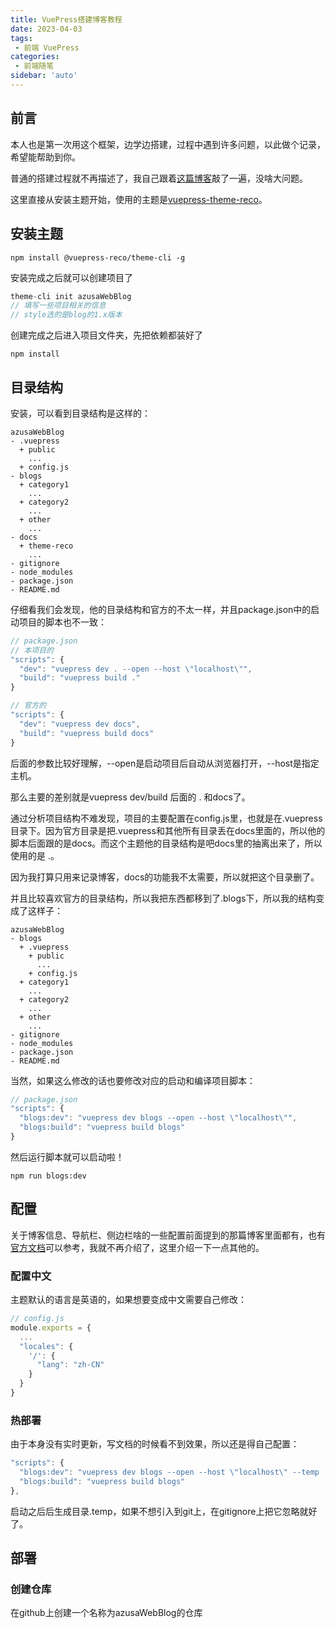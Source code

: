 ```yaml
---
title: VuePress搭建博客教程
date: 2023-04-03
tags:
 - 前端 VuePress
categories: 
 - 前端随笔
sidebar: 'auto'
---
```


## 前言
本人也是第一次用这个框架，边学边搭建，过程中遇到许多问题，以此做个记录，希望能帮助到你。

普通的搭建过程就不再描述了，我自己跟着[这篇博客](https://blog.csdn.net/xiaoxianer321/article/details/119548202)敲了一遍，没啥大问题。

这里直接从安装主题开始，使用的主题是[vuepress-theme-reco](https://vuepress-theme-reco.recoluan.com/)。
## 安装主题
```
npm install @vuepress-reco/theme-cli -g
```
安装完成之后就可以创建项目了
```js
theme-cli init azusaWebBlog
// 填写一些项目相关的信息
// style选的是blog的1.x版本
```
创建完成之后进入项目文件夹，先把依赖都装好了
```
npm install
```
## 目录结构
安装，可以看到目录结构是这样的：
```
azusaWebBlog
- .vuepress
  + public
    ...
  + config.js
- blogs
  + category1
    ...
  + category2
    ...
  + other
    ...
- docs
  + theme-reco
    ...
- gitignore
- node_modules
- package.json
- README.md
```
仔细看我们会发现，他的目录结构和官方的不太一样，并且package.json中的启动项目的脚本也不一致：
```js
// package.json
// 本项目的
"scripts": {
  "dev": "vuepress dev . --open --host \"localhost\"",
  "build": "vuepress build ."
}

// 官方的
"scripts": {
  "dev": "vuepress dev docs",
  "build": "vuepress build docs"
}
```
后面的参数比较好理解，--open是启动项目后自动从浏览器打开，--host是指定主机。

那么主要的差别就是vuepress dev/build 后面的 . 和docs了。

通过分析项目结构不难发现，项目的主要配置在config.js里，也就是在.vuepress目录下。因为官方目录是把.vuepress和其他所有目录丢在docs里面的，所以他的脚本后面跟的是docs。而这个主题他的目录结构是吧docs里的抽离出来了，所以使用的是 .。

因为我打算只用来记录博客，docs的功能我不太需要，所以就把这个目录删了。

并且比较喜欢官方的目录结构，所以我把东西都移到了.blogs下，所以我的结构变成了这样子：
```
azusaWebBlog
- blogs
  + .vuepress
    + public
      ...
    + config.js
  + category1
    ...
  + category2
    ...
  + other
    ...
- gitignore
- node_modules
- package.json
- README.md
```
当然，如果这么修改的话也要修改对应的启动和编译项目脚本：
```js
// package.json
"scripts": {
  "blogs:dev": "vuepress dev blogs --open --host \"localhost\"",
  "blogs:build": "vuepress build blogs"
}
```
然后运行脚本就可以启动啦！
```
npm run blogs:dev
```

## 配置
关于博客信息、导航栏、侧边栏啥的一些配置前面提到的那篇博客里面都有，也有[官方文档](https://vuepress.vuejs.org/zh/guide/)可以参考，我就不再介绍了，这里介绍一下一点其他的。

### 配置中文
主题默认的语言是英语的，如果想要变成中文需要自己修改：
```js
// config.js
module.exports = {
  ...
  "locales": {
    '/': {
      "lang": "zh-CN"
    }
  }
}
```

### 热部署
由于本身没有实时更新，写文档的时候看不到效果，所以还是得自己配置：
```js
"scripts": {
  "blogs:dev": "vuepress dev blogs --open --host \"localhost\" --temp .temp",
  "blogs:build": "vuepress build blogs"
},
```
启动之后后生成目录.temp，如果不想引入到git上，在gitignore上把它忽略就好了。

## 部署
### 创建仓库
在github上创建一个名称为azusaWebBlog的仓库